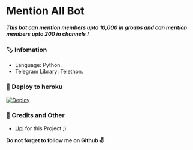 # Mention All Bot
_**This bot can mention members upto 10,000 in groups and can mention members upto 200 in channels !**_

### 🏷 Infomation
- Language: Python.
- Telegram Library: Telethon.

### 🚀 Deploy to heroku
[![Deploy](https://www.herokucdn.com/deploy/button.svg)](https://heroku.com/deploy?template=https://github.com/lutfifirmansyahh/upixyz)

### 🎯 Credits and Other
- [Upi](https://github.com/RioProjectX) for this Project ;)

**Do not forget to follow me on Github ✌️**

